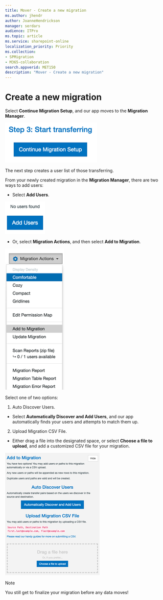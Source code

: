 ```yaml
---
title: Mover - Create a new migration
ms.author: jhendr
author: JoanneHendrickson
manager: serdars
audience: ITPro
ms.topic: article
ms.service: sharepoint-online
localization_priority: Priority
ms.collection: 
- SPMigration
- M365-collaboration
search.appverid: MET150
description: "Mover - Create a new migration"
---
```

# Create a new migration

Select **Continue Migration Setup**, and our app moves to the **Migration Manager**.

![Create migration](media/create-migration.png)

The next step creates a user list of those transferring.

From your newly created migration in the **Migration Manager**, there are two ways to add users:

- Select **Add Users**.

![Add users](media/add-users.png)

- Or, select **Migration Actions**, and then select **Add to Migration**.

![Migration users](media/migration-users.png)

Select one of two options:

1. Auto Discover Users.
  - Select **Automatically Discover and Add Users**, and our app automatically finds your users and attempts to match them up.

2. Upload Migration CSV File.
  - Either drag a file into the designated space, or select **Choose a file to upload**, and add a customized CSV file for your migration.

![Add users menu](media/add-users-menu.png)

>[!Note]
>You still get to finalize your migration before any data moves!